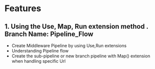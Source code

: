 # Features

## 1. Using the Use, Map, Run extension method . Branch Name: Pipeline_Flow
- Create Middleware Pipeline by using Use,Run extensions
- Understanding Pipeline flow
- Create the sub-pipeline or new branch pipeline with Map() extension when handling specific Url

